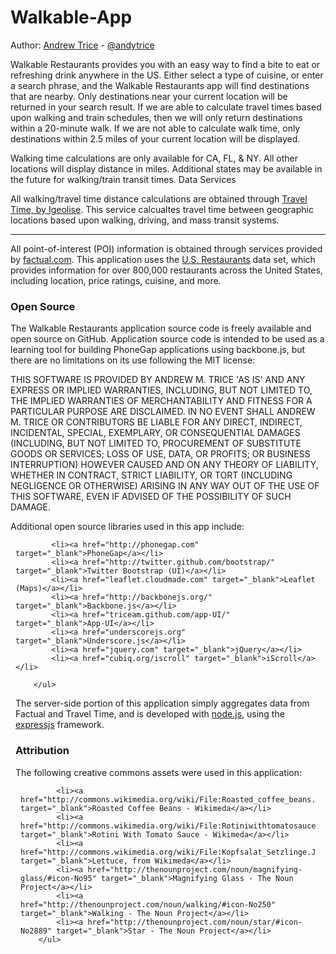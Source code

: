 Walkable-App
============

Author: <a href="http://tricedesigns.com" target="_blank">Andrew Trice</a> - <a href="http://www.twitter.com/andytrice" target="_blank">@andytrice</a>  

Walkable Restaurants provides you with an easy way to find a bite to eat or refreshing drink anywhere in the US. Either select a type of cuisine, or enter a search phrase, and the Walkable Restaurants app will find destinations that are nearby.
Only destinations near your current location will be returned in your search result. If we are able to calculate travel times based upon walking and train schedules, then we will only return destinations within a 20-minute walk. If we are not able to calculate walk time, only destinations within 2.5 miles of your current location will be displayed. 

Walking time calculations are only available for CA, FL, & NY. All other locations will display distance in miles. Additional states may be available in the future for walking/train transit times.
Data Services

All walking/travel time distance calculations are obtained through <a href="http://www.traveltimeapp.com/" target="_blank">Travel Time, by Igeolise</a>.  This service calcualtes travel time between geographic locations based upon walking, driving, and mass transit systems.
<hr/>
All point-of-interest (POI) information is obtained through services provided by <a href="http://www.factual.com/" target="_blank">factual.com</a>.  This application uses the <a href="http://www.factual.com/data-apis/places/restaurants" target="_blank">U.S. Restaurants</a> data set, which provides information for over 800,000 restaurants across the United States, including location, price ratings, cuisine, and more.
        
        
<h3>Open Source</h3>

The Walkable Restaurants application source code is freely available and open source on GitHub. Application source code is intended to be used as a learning tool for building PhoneGap applications using backbone.js, but there are no limitations on its use following the MIT license:

THIS SOFTWARE IS PROVIDED BY ANDREW M. TRICE 'AS IS' AND ANY EXPRESS OR IMPLIED WARRANTIES, INCLUDING, BUT NOT LIMITED TO, THE IMPLIED WARRANTIES OF MERCHANTABILITY AND FITNESS FOR A PARTICULAR PURPOSE ARE DISCLAIMED. IN NO EVENT SHALL ANDREW M. TRICE OR CONTRIBUTORS BE LIABLE FOR ANY DIRECT, INDIRECT, INCIDENTAL, SPECIAL, EXEMPLARY, OR  CONSEQUENTIAL DAMAGES (INCLUDING, BUT NOT LIMITED TO, PROCUREMENT OF SUBSTITUTE GOODS OR SERVICES; LOSS OF USE, DATA, OR PROFITS; OR BUSINESS INTERRUPTION) HOWEVER CAUSED AND ON ANY THEORY OF LIABILITY, WHETHER IN CONTRACT, STRICT LIABILITY, OR TORT (INCLUDING NEGLIGENCE OR OTHERWISE) ARISING IN ANY WAY OUT OF THE USE OF THIS SOFTWARE, EVEN IF ADVISED OF THE POSSIBILITY OF SUCH DAMAGE.


Additional open source libraries used in this app include:

<ul style="margin: 8px; padding: 0px;">

            <li><a href="http://phonegap.com" target="_blank">PhoneGap</a></li>
            <li><a href="http://twitter.github.com/bootstrap/" target="_blank">Twitter Bootstrap (UI)</a></li>
            <li><a href="leaflet.cloudmade.com" target="_blank">Leaflet (Maps)</a></li>
            <li><a href="http://backbonejs.org/" target="_blank">Backbone.js</a></li>
            <li><a href="triceam.github.com/app-UI/" target="_blank">App-UI</a></li>
            <li><a href="underscorejs.org" target="_blank">Underscore.js</a></li>
            <li><a href="jquery.com" target="_blank">jQuery</a></li>
            <li><a href="cubiq.org/iscroll" target="_blank">iScroll</a></li>

        </ul>


The server-side portion of this application simply aggregates data from Factual and Travel Time, and is developed with <a href="nodejs.org" target="_blank">node.js</a>, using the <a href="http://expressjs.com/" target="_blank">expressjs</a> framework.
        
<h3>Attribution</h3>

The following creative commons assets were used in this application:
<ul style="margin: 8px; padding: 0px;">

            <li><a href="http://commons.wikimedia.org/wiki/File:Roasted_coffee_beans.jpg" target="_blank">Roasted Coffee Beans - Wikimeda</a></li>
            <li><a href="http://commons.wikimedia.org/wiki/File:Rotiniwithtomatosauce.jpg" target="_blank">Rotini With Tomato Sauce - Wikimeda</a></li>
            <li><a href="http://commons.wikimedia.org/wiki/File:Kopfsalat_Setzlinge.JPG" target="_blank">Lettuce, from Wikimeda</a></li>
            <li><a href="http://thenounproject.com/noun/magnifying-glass/#icon-No95" target="_blank">Magnifying Glass - The Noun Project</a></li>
            <li><a href="http://thenounproject.com/noun/walking/#icon-No250" target="_blank">Walking - The Noun Project</a></li>
            <li><a href="http://thenounproject.com/noun/star/#icon-No2889" target="_blank">Star - The Noun Project</a></li>
        </ul>